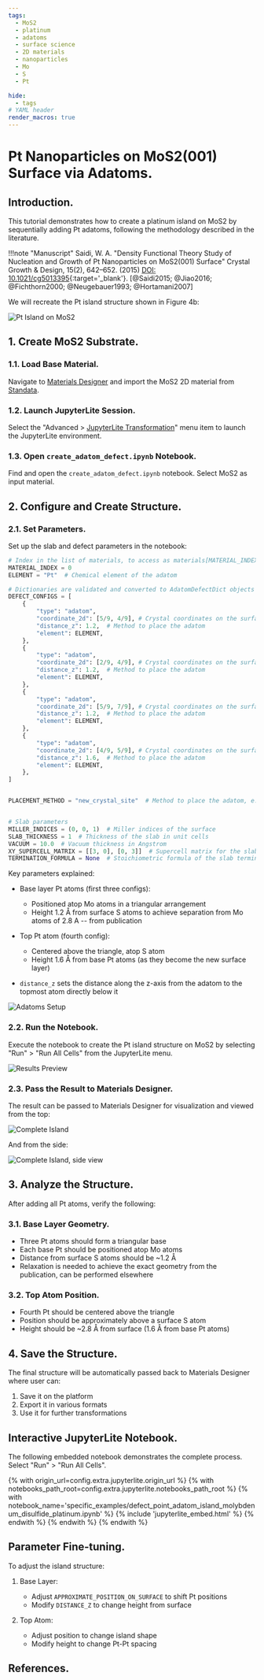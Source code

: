 ```yaml
---
tags:
  - MoS2
  - platinum
  - adatoms
  - surface science
  - 2D materials
  - nanoparticles
  - Mo
  - S
  - Pt

hide:
  - tags
# YAML header
render_macros: true
---
```


# Pt Nanoparticles on MoS2(001) Surface via Adatoms.

## Introduction.

This tutorial demonstrates how to create a platinum island on MoS2 by sequentially adding Pt adatoms, following the methodology described in the literature.

!!!note "Manuscript"
    Saidi, W. A.
    "Density Functional Theory Study of Nucleation and Growth of Pt Nanoparticles on MoS2(001) Surface"
    Crystal Growth & Design, 15(2), 642–652. (2015)
    [DOI: 10.1021/cg5013395](https://doi.org/10.1021/cg5013395){:target='_blank'}. [@Saidi2015; @Jiao2016; @Fichthorn2000; @Neugebauer1993; @Hortamani2007]

We will recreate the Pt island structure shown in Figure 4b:

![Pt Island on MoS2](../../../images/tutorials/materials/defects/defect_point_adatom_island_molybdenum_disulfide_platinum/0-figure-from-manuscript.webp "Pt island formation on MoS2")

## 1. Create MoS2 Substrate.

### 1.1. Load Base Material.

Navigate to [Materials Designer](../../../materials-designer/overview.md) and import the MoS2 2D material from [Standata](../../../materials-designer/header-menu/input-output/standata-import.md).

### 1.2. Launch JupyterLite Session.

Select the "Advanced > [JupyterLite Transformation](../../../materials-designer/header-menu/advanced/jupyterlite-dialog.md)" menu item to launch the JupyterLite environment.

### 1.3. Open `create_adatom_defect.ipynb` Notebook.

Find and open the `create_adatom_defect.ipynb` notebook. Select MoS2 as input material.

## 2. Configure and Create Structure.

### 2.1. Set Parameters.

Set up the slab and defect parameters in the notebook:

```python
# Index in the list of materials, to access as materials[MATERIAL_INDEX]
MATERIAL_INDEX = 0
ELEMENT = "Pt"  # Chemical element of the adatom

# Dictionaries are validated and converted to AdatomDefectDict objects below
DEFECT_CONFIGS = [
    {
        "type": "adatom",
        "coordinate_2d": [5/9, 4/9], # Crystal coordinates on the surface (x, y)
        "distance_z": 1.2,  # Method to place the adatom
        "element": ELEMENT,
    },
    {
        "type": "adatom",
        "coordinate_2d": [2/9, 4/9], # Crystal coordinates on the surface (x, y)
        "distance_z": 1.2,  # Method to place the adatom
        "element": ELEMENT,
    },
    {
        "type": "adatom",
        "coordinate_2d": [5/9, 7/9], # Crystal coordinates on the surface (x, y)
        "distance_z": 1.2,  # Method to place the adatom
        "element": ELEMENT,
    },
    {
        "type": "adatom",
        "coordinate_2d": [4/9, 5/9], # Crystal coordinates on the surface (x, y)
        "distance_z": 1.6,  # Method to place the adatom
        "element": ELEMENT,
    },
]


PLACEMENT_METHOD = "new_crystal_site"  # Method to place the adatom, e.g., "new_crystal_site", "exact_coordinate", "equidistant"


# Slab parameters
MILLER_INDICES = (0, 0, 1)  # Miller indices of the surface
SLAB_THICKNESS = 1  # Thickness of the slab in unit cells
VACUUM = 10.0  # Vacuum thickness in Angstrom
XY_SUPERCELL_MATRIX = [[3, 0], [0, 3]]  # Supercell matrix for the slab
TERMINATION_FORMULA = None  # Stoichiometric formula of the slab termination to be used.
```

Key parameters explained:

- Base layer Pt atoms (first three configs):

  * Positioned atop Mo atoms in a triangular arrangement
  * Height 1.2 Å from surface S atoms to achieve separation from Mo atoms of 2.8 A -- from publication
- Top Pt atom (fourth config):

  * Centered above the triangle, atop S atom
  * Height 1.6 Å from base Pt atoms (as they become the new surface layer)

- `distance_z` sets the distance along the z-axis from the adatom to the topmost atom directly below it

![Adatoms Setup](../../../images/tutorials/materials/defects/defect_point_adatom_island_molybdenum_disulfide_platinum/1-jl-setup-nb.webp "Pt adatoms setup")

### 2.2. Run the Notebook.

Execute the notebook to create the Pt island structure on MoS2 by selecting "Run" > "Run All Cells" from the JupyterLite menu.

![Results Preview](../../../images/tutorials/materials/defects/defect_point_adatom_island_molybdenum_disulfide_platinum/2-jl-result-preview.webp "Pt island results preview")

### 2.3. Pass the Result to Materials Designer.

The result can be passed to Materials Designer for visualization and viewed from the top:

![Complete Island](../../../images/tutorials/materials/defects/defect_point_adatom_island_molybdenum_disulfide_platinum/4-wave-result-top.webp "Complete Pt island structure")

And from the side:

![Complete Island, side view](../../../images/tutorials/materials/defects/defect_point_adatom_island_molybdenum_disulfide_platinum/5-wave-result-side.webp "Complete Pt island structure, side view")

## 3. Analyze the Structure.

After adding all Pt atoms, verify the following:

### 3.1. Base Layer Geometry.

- Three Pt atoms should form a triangular base
- Each base Pt should be positioned atop Mo atoms
- Distance from surface S atoms should be ~1.2 Å
- Relaxation is needed to achieve the exact geometry from the publication, can be performed elsewhere

### 3.2. Top Atom Position.

- Fourth Pt should be centered above the triangle
- Position should be approximately above a surface S atom
- Height should be ~2.8 Å from surface (1.6 Å from base Pt atoms)

## 4. Save the Structure.

The final structure will be automatically passed back to Materials Designer where user can:

1. Save it on the platform
2. Export it in various formats
3. Use it for further transformations

## Interactive JupyterLite Notebook.

The following embedded notebook demonstrates the complete process. Select "Run" > "Run All Cells".

{% with origin_url=config.extra.jupyterlite.origin_url %}
{% with notebooks_path_root=config.extra.jupyterlite.notebooks_path_root %}
{% with notebook_name='specific_examples/defect_point_adatom_island_molybdenum_disulfide_platinum.ipynb' %}
{% include 'jupyterlite_embed.html' %}
{% endwith %}
{% endwith %}
{% endwith %}

## Parameter Fine-tuning.

To adjust the island structure:

1. Base Layer:
   - Adjust `APPROXIMATE_POSITION_ON_SURFACE` to shift Pt positions
   - Modify `DISTANCE_Z` to change height from surface

2. Top Atom:
   - Adjust position to change island shape
   - Modify height to change Pt-Pt spacing

## References.

